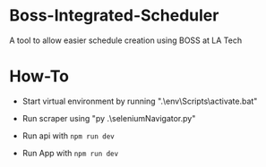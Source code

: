 # Boss-Integrated-Scheduler

A tool to allow easier schedule creation using BOSS at LA Tech

# How-To

- Start virtual environment by running ".\env\Scripts\activate.bat"
- Run scraper using "py .\seleniumNavigator.py"

- Run api with `npm run dev`

- Run App with `npm run dev`

